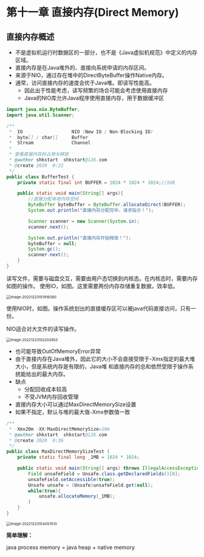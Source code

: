 # 第十一章 直接内存(Direct Memory)

## 直接内存概述

* 不是虚拟机运行时数据区的一部分，也不是《Java虚拟机规范》中定义的内存区域。
* 直接内存是在Java堆外的、直接向系统申请的内存区间。
* 来源于NIO，通过存在堆中的DirectByteBuffer操作Native内存。
* 通常，访问直接内存的速度会优于Java堆。即读写性能高。
  * 因此出于性能考虑，读写频繁的场合可能会考虑使用直接内存
  * Java的NIO库允许Java程序使用直接内存，用于数据缓冲区

```java
import java.nio.ByteBuffer;
import java.util.Scanner;

/**
 *  IO                  NIO (New IO / Non-Blocking IO)
 *  byte[] / char[]     Buffer
 *  Stream              Channel
 *
 * 查看直接内存的占用与释放
 * @author shkstart  shkstart@126.com
 * @create 2020  0:22
 */
public class BufferTest {
    private static final int BUFFER = 1024 * 1024 * 1024;//1GB

    public static void main(String[] args){
        //直接分配本地内存空间
        ByteBuffer byteBuffer = ByteBuffer.allocateDirect(BUFFER);
        System.out.println("直接内存分配完毕，请求指示！");

        Scanner scanner = new Scanner(System.in);
        scanner.next();

        System.out.println("直接内存开始释放！");
        byteBuffer = null;
        System.gc();
        scanner.next();
    }
}
```

读写文件，需要与磁盘交互，需要由用户态切换到内核态。在内核态时，需要内存如图的操作。
使用IO，如图。这里需要两份内存存储重复数据，效率低。

<img src="C:\Users\ASUS\AppData\Roaming\Typora\typora-user-images\image-20221223151916580.png" alt="image-20221223151916580" style="zoom: 67%;" />

使用NIO时，如图。操作系统划出的直接缓存区可以被java代码直接访问，只有一份。

NIO适合对大文件的读写操作。

<img src="C:\Users\ASUS\AppData\Roaming\Typora\typora-user-images\image-20221223152202953.png" alt="image-20221223152202953" style="zoom:67%;" />

* 也可能导致OutOfMemoryError异常
* 由于直接内存在Java堆外，因此它的大小不会直接受限于-Xmx指定的最大堆大小，但是系统内存是有限的，Java堆 和直接内存的总和依然受限于操作系统能给出的最大内存。
* 缺点
  * 分配回收成本较高
  * 不受JVM内存回收管理
* 直接内存大小可以通过MaxDirectMemorySize设置
* 如果不指定，默认与堆的最大值-Xmx参数值一致

```java
/**
 * -Xmx20m -XX:MaxDirectMemorySize=10m
 * @author shkstart  shkstart@126.com
 * @create 2020  0:36
 */
public class MaxDirectMemorySizeTest {
    private static final long _1MB = 1024 * 1024;

    public static void main(String[] args) throws IllegalAccessException {
        Field unsafeField = Unsafe.class.getDeclaredFields()[0];
        unsafeField.setAccessible(true);
        Unsafe unsafe = (Unsafe)unsafeField.get(null);
        while(true){
            unsafe.allocateMemory(_1MB);
        }
    }
}
```

<img src="C:\Users\ASUS\AppData\Roaming\Typora\typora-user-images\image-20221223154057610.png" alt="image-20221223154057610" style="zoom:67%;" />

**简单理解：**

java process memory = java heap + native memory

